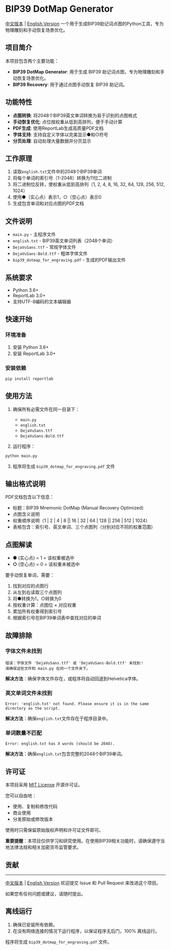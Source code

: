 # BIP39 DotMap Generator

[中文版本](README.md) | [English Version](README_EN.md)
一个用于生成BIP39助记词点图的Python工具，专为物理雕刻和手动恢复场景优化。

## 项目简介

本项目包含两个主要功能：

- **BIP39 DotMap Generator**: 用于生成 BIP39 助记词点图，专为物理雕刻和手动恢复场景优化。
- **BIP39 Recovery**: 用于通过点图手动恢复 BIP39 助记词。

## 功能特性

- **点图转换**: 将2048个BIP39英文单词转换为易于识别的点图格式
- **手动恢复优化**: 点位按权重从低到高排列，便于手动计算
- **PDF生成**: 使用ReportLab生成高质量PDF文档
- **字体支持**: 支持自定义字体以完美显示●和○符号
- **分页处理**: 自动处理大量数据并分页显示

## 工作原理

1. 读取`english.txt`文件中的2048个BIP39单词
2. 将每个单词的索引号（1-2048）转换为11位二进制
3. 将二进制位反转，使权重从低到高排列（1, 2, 4, 8, 16, 32, 64, 128, 256, 512, 1024）
4. 使用●（实心点）表示1，○（空心点）表示0
5. 生成包含单词和对应点图的PDF文档

## 文件说明

- `main.py` - 主程序文件
- `english.txt` - BIP39英文单词列表（2048个单词）
- `DejaVuSans.ttf` - 常规字体文件
- `DejaVuSans-Bold.ttf` - 粗体字体文件
- `bip39_dotmap_for_engraving.pdf` - 生成的PDF输出文件

## 系统要求

- Python 3.6+
- ReportLab 3.0+
- 支持UTF-8编码的文本编辑器

## 快速开始

### 环境准备

1.  安装 Python 3.6+
2.  安装 ReportLab 3.0+

### 安装依赖


```bash
pip install reportlab
```

## 使用方法

1. 确保所有必需文件在同一目录下：
   - `main.py`
   - `english.txt`
   - `DejaVuSans.ttf`
   - `DejaVuSans-Bold.ttf`

2. 运行程序：
```bash
python main.py
```

3. 程序将生成 `bip39_dotmap_for_engraving.pdf` 文件

## 输出格式说明

PDF文档包含以下信息：
- 标题：BIP39 Mnemonic DotMap (Manual Recovery Optimized)
- 点图含义说明
- 权重顺序说明（1 | 2 | 4 | 8 || 16 | 32 | 64 | 128 || 256 | 512 | 1024）
- 表格包含：索引号、英文单词、三个点图列（分别对应不同的权重范围）

## 点图解读

- **●** (实心点) = 1 = 该权重被选中
- **○** (空心点) = 0 = 该权重未被选中

要手动恢复单词，需要：
1. 找到对应的点图行
2. 从左到右读取三个点图列
3. 将●转换为1，○转换为0
4. 按权重计算：点图位 × 对应权重
5. 累加所有权重得到索引号
6. 根据索引号在BIP39单词表中查找对应的单词

## 故障排除

### 字体文件未找到
```
错误：字体文件 'DejaVuSans.ttf' 或 'DejaVuSans-Bold.ttf' 未找到！
请确保这些文件和 main.py 在同一个文件夹下。
```
**解决方法**：确保字体文件存在，或程序将自动回退到Helvetica字体。

### 英文单词文件未找到
```
Error: 'english.txt' not found. Please ensure it is in the same directory as the script.
```
**解决方法**：确保`english.txt`文件存在于程序目录中。

### 单词数量不匹配
```
Error: english.txt has X words (should be 2048).
```
**解决方法**：确保`english.txt`包含完整的2048个BIP39单词。

## 许可证

本项目采用 [MIT License](LICENSE) 开源许可证。

您可以自由地：
- 使用、复制和修改代码
- 商业使用
- 分发原始或修改版本

使用时只需保留原始版权声明和许可证文件即可。

**重要提醒**：本项目仅供学习和研究使用。在使用BIP39相关功能时，请确保遵守当地法律法规和相关加密货币监管要求。

## 贡献

---

[中文版本](README.md) | [English Version](README_EN.md)
欢迎提交 Issue 和 Pull Request 来改进这个项目。

如果您有任何问题或建议，请随时提出。

## 离线运行

1. 确保已安装所有依赖。
2. 在没有网络连接的情况下运行程序，以保证程序无后门，100% 离线运行。

程序将生成 `bip39_dotmap_for_engraving.pdf` 文件。